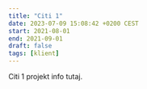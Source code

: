 ```yaml
---
title: "Citi 1"
date: 2023-07-09 15:08:42 +0200 CEST
start: 2021-08-01
end: 2021-09-01
draft: false
tags: [klient]
---
```


Citi 1 projekt info tutaj.